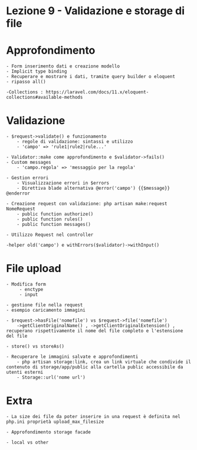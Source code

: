 # Lezione 9 - Validazione e storage di file

# Approfondimento
    - Form inserimento dati e creazione modello
    - Implicit type binding
    - Recuperare e mostrare i dati, tramite query builder o eloquent 
    - ripasso all()

    -Collections : https://laravel.com/docs/11.x/eloquent-collections#available-methods 

# Validazione

    - $request->validate() e funzionamento
        - regole di validazione: sintassi e utilizzo
        - 'campo' => 'rule1|rule2|rule...'
        
    - Validator::make come approfondimento e $validator->fails()
    - Custom messages
        - 'campo.regola' => 'messaggio per la regola'

    - Gestion errori
        - Visualizzazione errori in $errors
        - Direttiva blade alternativa @error('campo') {{$message}} @enderror

    - Creazione request con validazione: php artisan make:request NomeRequest
        - public function authorize()
        - public function rules()
        - public function messages()

    - Utilizzo Request nel controller

    -helper old('campo') e withErrors($validator)->withInput()

# File upload

    - Modifica form
         - enctype
         - input 

    - gestione file nella request
    - esempio caricamento immagini

    - $request->hasFile('nomefile') vs $request->file('nomefile')
        ->getClientOriginalName() , ->getClientOriginalExtension() ,  recuperano rispettivamente il nome del file completo e l'estensione del file

    - store() vs storeAs()
    
    - Recuperare le immagini salvate e approfondimenti
        - php artisan storage:link, crea un link virtuale che condivide il contenuto di storage/app/public alla cartella public accessibile da utenti esterni
        - Storage::url('nome url')

# Extra

    - La size dei file da poter inserire in una request è definita nel php.ini proprietà upload_max_filesize

    - Approfondimento storage facade

    - local vs other